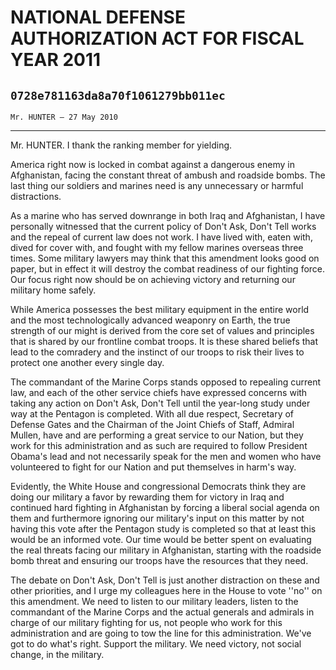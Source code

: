 # NATIONAL DEFENSE AUTHORIZATION ACT FOR FISCAL YEAR 2011
## `0728e781163da8a70f1061279bb011ec`
`Mr. HUNTER — 27 May 2010`

---


Mr. HUNTER. I thank the ranking member for yielding.

America right now is locked in combat against a dangerous enemy in 
Afghanistan, facing the constant threat of ambush and roadside bombs. 
The last thing our soldiers and marines need is any unnecessary or 
harmful distractions.



As a marine who has served downrange in both Iraq and Afghanistan, I 
have personally witnessed that the current policy of Don't Ask, Don't 
Tell works and the repeal of current law does not work. I have lived 
with, eaten with, dived for cover with, and fought with my fellow 
marines overseas three times. Some military lawyers may think that this 
amendment looks good on paper, but in effect it will destroy the combat 
readiness of our fighting force. Our focus right now should be on 
achieving victory and returning our military home safely.

While America possesses the best military equipment in the entire 
world and the most technologically advanced weaponry on Earth, the true 
strength of our might is derived from the core set of values and 
principles that is shared by our frontline combat troops. It is these 
shared beliefs that lead to the comradery and the instinct of our 
troops to risk their lives to protect one another every single day.

The commandant of the Marine Corps stands opposed to repealing 
current law, and each of the other service chiefs have expressed 
concerns with taking any action on Don't Ask, Don't Tell until the 
year-long study under way at the Pentagon is completed. With all due 
respect, Secretary of Defense Gates and the Chairman of the Joint 
Chiefs of Staff, Admiral Mullen, have and are performing a great 
service to our Nation, but they work for this administration and as 
such are required to follow President Obama's lead and not necessarily 
speak for the men and women who have volunteered to fight for our 
Nation and put themselves in harm's way.

Evidently, the White House and congressional Democrats think they are 
doing our military a favor by rewarding them for victory in Iraq and 
continued hard fighting in Afghanistan by forcing a liberal social 
agenda on them and furthermore ignoring our military's input on this 
matter by not having this vote after the Pentagon study is completed so 
that at least this would be an informed vote. Our time would be better 
spent on evaluating the real threats facing our military in 
Afghanistan, starting with the roadside bomb threat and ensuring our 
troops have the resources that they need.

The debate on Don't Ask, Don't Tell is just another distraction on 
these and other priorities, and I urge my colleagues here in the House 
to vote ''no'' on this amendment. We need to listen to our military 
leaders, listen to the commandant of the Marine Corps and the actual 
generals and admirals in charge of our military fighting for us, not 
people who work for this administration and are going to tow the line 
for this administration. We've got to do what's right. Support the 
military. We need victory, not social change, in the military.

